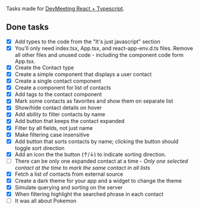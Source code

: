 Tasks made for [DevMeeting React + Typescript](https://kucharskimaciej.github.io/devmeetings-react-ts/).

## Done tasks

- [x] Add types to the code from the "It's just javascript" section
- [x] You'll only need index.tsx, App.tsx, and react-app-env.d.ts files. Remove all other files and unused code - including the component code form App.tsx.
- [x] Create the Contact type
- [x] Create a simple component that displays a user contact
- [x] Create a single contact component
- [x] Create a component for list of contacts
- [x] Add tags to the contact component
- [x] Mark some contacts as favorites and show them on separate list
- [x] Show/hide contact details on hover
- [x] Add ability to filter contacts by name
- [x] Add button that keeps the contact expanded
- [x] Filter by all fields, not just name
- [x] Make filtering case insensitive
- [x] Add button that sorts contacts by name; clicking the button should toggle sort direction
- [x] Add an icon the the button (↑/↓) to indicate sorting direction.
- [ ] There can be only one expanded contact at a time - *Only one selected contact at the time to mark the same contact in all lists*
- [x] Fetch a list of contacts from external source
- [x] Create a dark theme for your app and a widget to change the theme
- [x] Simulate querying and sorting on the server
- [x] When filtering highlight the searched phrase in each contact
- [ ] It was all about Pokemon
